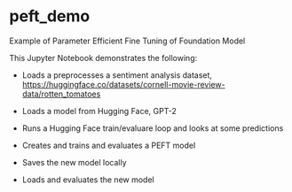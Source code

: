 # peft_demo
Example of Parameter Efficient Fine Tuning of Foundation Model

This Jupyter Notebook demonstrates the following:

- Loads a preprocesses a sentiment analysis dataset, https://huggingface.co/datasets/cornell-movie-review-data/rotten_tomatoes

- Loads a model from Hugging Face, GPT-2

- Runs a Hugging Face train/evaluare loop and looks at some predictions

- Creates and trains and evaluates a PEFT model

- Saves the new model locally

- Loads and evaluates the new model
